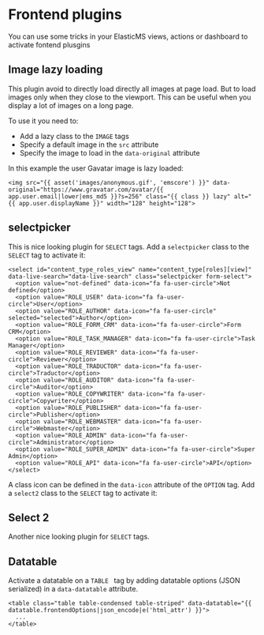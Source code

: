 # Frontend plugins

You can use some tricks in your ElasticMS views, actions or dashboard to activate fontend plusgins

## Image lazy loading

This plugin avoid to directly load directly all images at page load.
But to load images only when they close to the viewport.
This can be useful when you display a lot of images on a long page.

To use it you need to:
 * Add a lazy class to the `IMAGE` tags
 * Specify a default image in the `src` attribute
 * Specify the image to load in the `data-original` attribute

In this example the user Gavatar image is lazy loaded:

```twig
<img src="{{ asset('images/anonymous.gif', 'emscore') }}" data-original="https://www.gravatar.com/avatar/{{ app.user.email|lower|ems_md5 }}?s=256" class="{{ class }} lazy" alt="{{ app.user.displayName }}" width="128" height="128">
```

## selectpicker

This is nice looking plugin for `SELECT` tags. Add a `selectpicker` class to the `SELECT` tag to activate it:

```twig
<select id="content_type_roles_view" name="content_type[roles][view]" data-live-search="data-live-search" class="selectpicker form-select">
  <option value="not-defined" data-icon="fa fa-user-circle">Not defined</option>
  <option value="ROLE_USER" data-icon="fa fa-user-circle">User</option>
  <option value="ROLE_AUTHOR" data-icon="fa fa-user-circle" selected="selected">Author</option>
  <option value="ROLE_FORM_CRM" data-icon="fa fa-user-circle">Form CRM</option>
  <option value="ROLE_TASK_MANAGER" data-icon="fa fa-user-circle">Task Manager</option>
  <option value="ROLE_REVIEWER" data-icon="fa fa-user-circle">Reviewer</option>
  <option value="ROLE_TRADUCTOR" data-icon="fa fa-user-circle">Traductor</option>
  <option value="ROLE_AUDITOR" data-icon="fa fa-user-circle">Auditor</option>
  <option value="ROLE_COPYWRITER" data-icon="fa fa-user-circle">Copywriter</option>
  <option value="ROLE_PUBLISHER" data-icon="fa fa-user-circle">Publisher</option>
  <option value="ROLE_WEBMASTER" data-icon="fa fa-user-circle">Webmaster</option>
  <option value="ROLE_ADMIN" data-icon="fa fa-user-circle">Administrator</option>
  <option value="ROLE_SUPER_ADMIN" data-icon="fa fa-user-circle">Super Admin</option>
  <option value="ROLE_API" data-icon="fa fa-user-circle">API</option>
</select>
```
A class icon can be defined in the `data-icon` attribute of the `OPTION` tag. Add a `select2` class to the `SELECT` tag to activate it:

## Select 2

Another nice looking plugin for `SELECT` tags.

## Datatable

Activate a datatable on a `TABLE ` tag by adding datatable options (JSON serialized) in a `data-datatable` attribute.

```twig
<table class="table table-condensed table-striped" data-datatable="{{ datatable.frontendOptions|json_encode|e('html_attr') }}">
  ...
</table>
```
